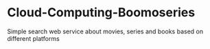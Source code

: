 # Cloud-Computing-Boomoseries
Simple search web service about movies, series and books based on different platforms
